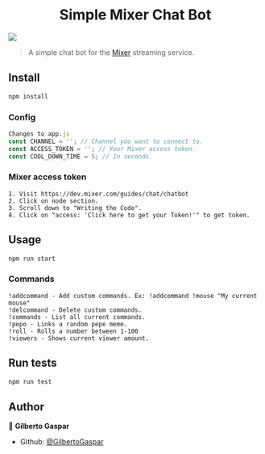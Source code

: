 <h1 align="center">Simple Mixer Chat Bot</h1>
<p>
  <img src="https://img.shields.io/badge/version-1.0-blue.svg?cacheSeconds=2592000" />
</p>

> A simple chat bot for the [Mixer](https://mixer.com/) streaming service.

## Install

```sh
npm install
```

### Config

```js
Changes to app.js
const CHANNEL = ''; // Channel you want to connect to.
const ACCESS_TOKEN = ''; // Your Mixer access token.
const COOL_DOWN_TIME = 5; // In seconds
```

### Mixer access token

```
1. Visit https://dev.mixer.com/guides/chat/chatbot
2. Click on node section.
3. Scroll down to "Writing the Code".
4. Click on "access: 'Click here to get your Token!'" to get token.
```

## Usage

```sh
npm run start
```

### Commands

```
!addcommand - Add custom commands. Ex: !addcommand !mouse "My current mouse"
!delcommand - Delete custom commands.
!commands - List all current commands.
!pepo - Links a random pepe meme.
!roll - Rolls a number between 1-100
!viewers - Shows current viewer amount.
```

## Run tests

```sh
npm run test
```

## Author

👤 **Gilberto Gaspar**

- Github: [@GilbertoGaspar](https://github.com/GilbertoGaspar)
